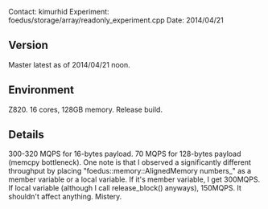 Contact: kimurhid
Experiment: foedus/storage/array/readonly_experiment.cpp
Date: 2014/04/21

Version
-------
Master latest as of 2014/04/21 noon.

Environment
-------
Z820. 16 cores, 128GB memory. Release build.

Details
-------
300-320 MQPS for 16-bytes payload. 70 MQPS for 128-bytes payload (memcpy bottleneck).
One note is that I observed a significantly different throughput by placing
"foedus::memory::AlignedMemory numbers_" as a member variable or a local variable.
If it's member variable, I get 300MQPS. If local variable (although I call release_block()
anyways), 150MQPS. It shouldn't affect anything. Mistery.


